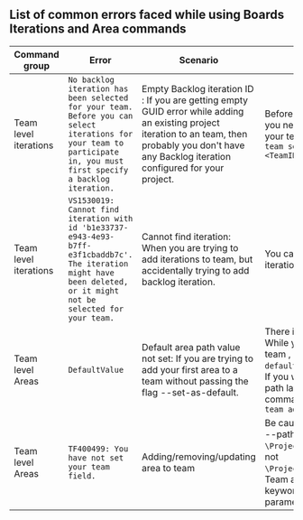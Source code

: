 ## List of common errors faced while using Boards Iterations and Area commands

| Command group        | Error                                                                                                                                                                | Scenario                                                                                                                                                                                               | Fix/Workaround                                                                                                                                                                                                                                                                                                                   |
|----------------------|----------------------------------------------------------------------------------------------------------------------------------------------------------------------|--------------------------------------------------------------------------------------------------------------------------------------------------------------------------------------------------------|----------------------------------------------------------------------------------------------------------------------------------------------------------------------------------------------------------------------------------------------------------------------------------------------------------------------------------|
| Team level iterations| `No backlog iteration has been selected for your team. Before you can select iterations for your team to participate in, you must first specify a backlog iteration.`| Empty Backlog iteration ID : If you are getting empty GUID error while adding an existing project iteration to an team, then probably you don't have any Backlog iteration configured for your project.| Before setting up iterations for your team, you need to set some backlog iterationo for your team. You can use `az boards iteration team set-backlog-iteration --team <TeamID> --id <BaclogIterationID>`                                                                                                                         |
| Team level iterations| `VS1530019: Cannot find iteration with id 'b1e33737-e943-4e93-b7ff-e3f1cbaddb7c'. The iteration might have been deleted, or it might not be selected for your team.` | Cannot find iteration:  When you are trying to add iterations to team, but accidentally trying to add backlog iteration.                                                                               | You can only add child iterations of backlog iteration to your team.                                                                                                                                                                                                                                                             |
| Team level Areas     | `DefaultValue`                                                                                                                                                       | Default area path value not set: If you are trying to add your first area to a team without passing the flag --set-as-default.                                                                         | There is no default area set for your team. While you add your first area path to your team , it needs to be pass with `--set-as-default` flag, so that some default area is set. If you wish, you can change this default area path later with `az boards area team update` command. Refer help for `az boards area team add -h`|
| Team level Areas     | `TF400499: You have not set your team field.`                                                                                                                        | Adding/removing/updating area to team                                                                                                                                                                  | Be cautious while working with team areas, --path parameter for team area must be `\ProjectName\RootAreaName\ChildArea1` and not `\ProjectName\Area\RootAreaName\ChildArea1`. Team area commands don't expect 'Area' keyword to be passed in the --path parameter.                                                               |